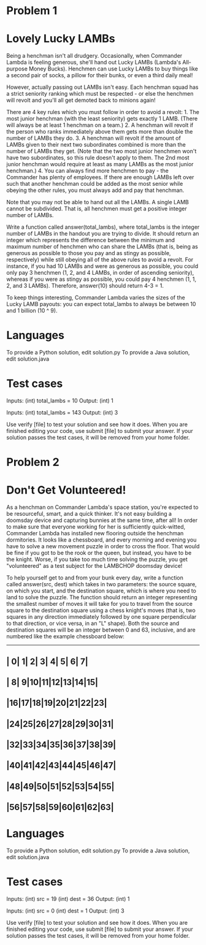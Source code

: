 # Problem 1

# Lovely Lucky LAMBs

Being a henchman isn't all drudgery. Occasionally, when Commander Lambda is feeling generous, she'll hand out Lucky LAMBs (Lambda's All-purpose Money Bucks). Henchmen can use Lucky LAMBs to buy things like a second pair of socks, a pillow for their bunks, or even a third daily meal!

However, actually passing out LAMBs isn't easy. Each henchman squad has a strict seniority ranking which must be respected - or else the henchmen will revolt and you'll all get demoted back to minions again!

There are 4 key rules which you must follow in order to avoid a revolt: 1. The most junior henchman (with the least seniority) gets exactly 1 LAMB. (There will always be at least 1 henchman on a team.) 2. A henchman will revolt if the person who ranks immediately above them gets more than double the number of LAMBs they do. 3. A henchman will revolt if the amount of LAMBs given to their next two subordinates combined is more than the number of LAMBs they get. (Note that the two most junior henchmen won't have two subordinates, so this rule doesn't apply to them. The 2nd most junior henchman would require at least as many LAMBs as the most junior henchman.) 4. You can always find more henchmen to pay - the Commander has plenty of employees. If there are enough LAMBs left over such that another henchman could be added as the most senior while obeying the other rules, you must always add and pay that henchman.

Note that you may not be able to hand out all the LAMBs. A single LAMB cannot be subdivided. That is, all henchmen must get a positive integer number of LAMBs.

Write a function called answer(total_lambs), where total_lambs is the integer number of LAMBs in the handout you are trying to divide. It should return an integer which represents the difference between the minimum and maximum number of henchmen who can share the LAMBs (that is, being as generous as possible to those you pay and as stingy as possible, respectively) while still obeying all of the above rules to avoid a revolt. For instance, if you had 10 LAMBs and were as generous as possible, you could only pay 3 henchmen (1, 2, and 4 LAMBs, in order of ascending seniority), whereas if you were as stingy as possible, you could pay 4 henchmen (1, 1, 2, and 3 LAMBs). Therefore, answer(10) should return 4-3 = 1.

To keep things interesting, Commander Lambda varies the sizes of the Lucky LAMB payouts: you can expect total_lambs to always be between 10 and 1 billion (10 ^ 9).

# Languages

To provide a Python solution, edit solution.py
To provide a Java solution, edit solution.java

# Test cases

Inputs:
(int) total_lambs = 10
Output:
(int) 1

Inputs:
(int) total_lambs = 143
Output:
(int) 3

Use verify [file] to test your solution and see how it does. When you are finished editing your code, use submit [file] to submit your answer. If your solution passes the test cases, it will be removed from your home folder.

# Problem 2

# Don't Get Volunteered!

As a henchman on Commander Lambda's space station, you're expected to be resourceful, smart, and a quick thinker. It's not easy building a doomsday device and capturing bunnies at the same time, after all! In order to make sure that everyone working for her is sufficiently quick-witted, Commander Lambda has installed new flooring outside the henchman dormitories. It looks like a chessboard, and every morning and evening you have to solve a new movement puzzle in order to cross the floor. That would be fine if you got to be the rook or the queen, but instead, you have to be the knight. Worse, if you take too much time solving the puzzle, you get "volunteered" as a test subject for the LAMBCHOP doomsday device!

To help yourself get to and from your bunk every day, write a function called answer(src, dest) which takes in two parameters: the source square, on which you start, and the destination square, which is where you need to land to solve the puzzle. The function should return an integer representing the smallest number of moves it will take for you to travel from the source square to the destination square using a chess knight's moves (that is, two squares in any direction immediately followed by one square perpendicular to that direction, or vice versa, in an "L" shape). Both the source and destination squares will be an integer between 0 and 63, inclusive, and are numbered like the example chessboard below:

---

## | 0| 1| 2| 3| 4| 5| 6| 7|

## | 8| 9|10|11|12|13|14|15|

## |16|17|18|19|20|21|22|23|

## |24|25|26|27|28|29|30|31|

## |32|33|34|35|36|37|38|39|

## |40|41|42|43|44|45|46|47|

## |48|49|50|51|52|53|54|55|

## |56|57|58|59|60|61|62|63|

# Languages

To provide a Python solution, edit solution.py
To provide a Java solution, edit solution.java

# Test cases

Inputs:
(int) src = 19
(int) dest = 36
Output:
(int) 1

Inputs:
(int) src = 0
(int) dest = 1
Output:
(int) 3

Use verify [file] to test your solution and see how it does. When you are finished editing your code, use submit [file] to submit your answer. If your solution passes the test cases, it will be removed from your home folder.
